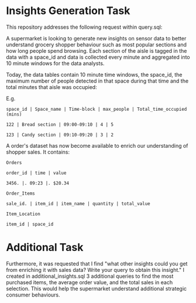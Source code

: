 # Insights Generation Task

This repository addresses the following request within query.sql:

A supermarket is looking to generate new insights on sensor data to better understand grocery shopper behaviour such as most popular sections and how long people spend browsing. Each section of the aisle is tagged in the data with a space_id and data is collected every minute and aggregated into 10 minute windows for the data analysts.

Today, the data tables contain 10 minute time windows, the space_id, the maximum number of people detected in that space during that time and the total minutes that aisle was occupied:

E.g.

`space_id | Space_name | Time-block | max_people | Total_time_occupied (mins)`

`122 | Bread section | 09:00-09:10 | 4 | 5`

`123 | Candy section | 09:10-09:20 | 3 | 2`



A order's dataset has now become available to enrich our understanding of shopper sales. It contains:

`Orders`

`order_id | time | value`

`3456. |. 09:23 |. $20.34`

`Order_Items`

`sale_id. | item_id | item_name | quantity | total_value`

`Item_Location`

`item_id | space_id`


# Additional Task
Furthermore, it was requested that I find "what other insights could you get from enriching it with sales data? Write your query to obtain this insight." I created in additional_insights.sql 3 additional queries to find the most purchased items, the average order value, and the total sales in each selection. This would help the supermarket understand additional strategic consumer behaviours.
